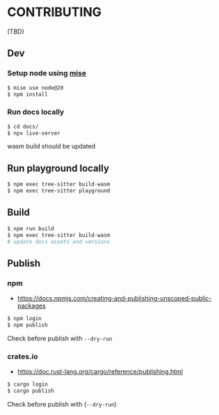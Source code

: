 # CONTRIBUTING

(TBD)

## Dev
### Setup node using [mise](https://github.com/jdx/mise)
```sh
$ mise use node@20
$ npm install
```

### Run docs locally
```sh
$ cd docs/
$ npx live-server
```
wasm build should be updated

## Run playground locally
```sh
$ npm exec tree-sitter build-wasm
$ npm exec tree-sitter playground
```

## Build
```sh
$ npm run build
$ npm exec tree-sitter build-wasm
# update docs assets and versions
```

## Publish
### npm
- https://docs.npmjs.com/creating-and-publishing-unscoped-public-packages

```sh
$ npm login
$ npm publish
```
Check before publish with `--dry-run`

### crates.io
- https://doc.rust-lang.org/cargo/reference/publishing.html

```sh
$ cargo login
$ cargo publish
```
Check before publish with (`--dry-run`)
